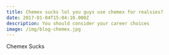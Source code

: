 ```yaml
---
title: Chemex sucks lol you guys use chemex for realsies?
date: 2017-01-04T15:04:10.000Z
description: You should consider your career choices
image: /img/blog-chemex.jpg
---
```

Chemex Sucks